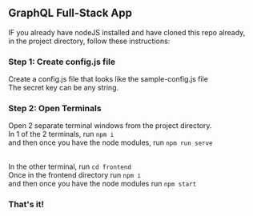 ## GraphQL Full-Stack App

IF you already have nodeJS installed and have cloned this repo already,<br/>
in the project directory, follow these instructions:

### Step 1: Create config.js file

Create a config.js file that looks like the sample-config.js file<br />
The secret key can be any string.


### Step 2: Open Terminals

Open 2 separate terminal windows from the project directory.<br />
In 1 of the 2 terminals, run `npm i`<br />
and then once you have the node modules, run `npm run serve`<br /><br />
<!-- <br/> -->
In the other terminal, run `cd frontend`<br />
Once in the frontend directory run `npm i` <br />
and then once you have the node modules run `npm start`

### That's it!


